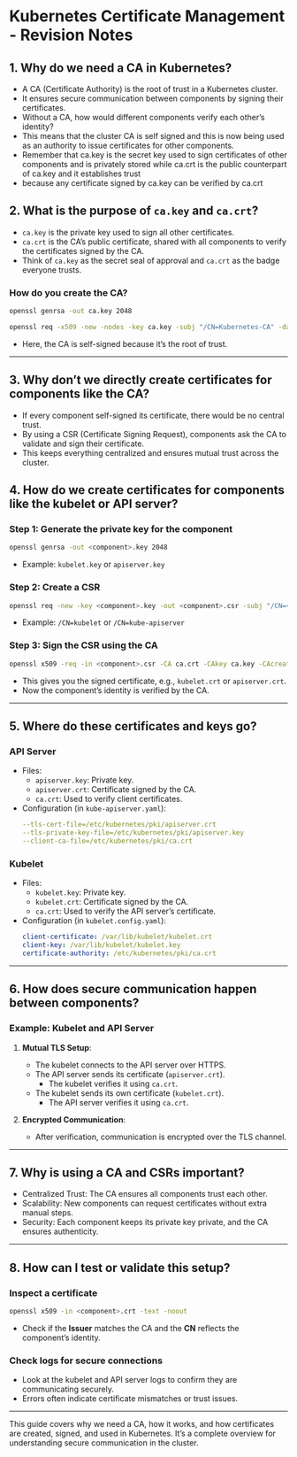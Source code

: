 # Kubernetes Certificate Management - Revision Notes

## 1. Why do we need a CA in Kubernetes?
- A CA (Certificate Authority) is the root of trust in a Kubernetes cluster.
- It ensures secure communication between components by signing their certificates.
- Without a CA, how would different components verify each other’s identity?
- This means that the cluster CA is self signed and this is now being used as an authority to issue certificates for other components.
- Remember that ca.key is the secret key used to sign certificates of other components and is privately stored while ca.crt is the public counterpart of ca.key and it establishes trust
- because any certificate signed by ca.key can be verified by ca.crt 

## 2. What is the purpose of `ca.key` and `ca.crt`?
- `ca.key` is the private key used to sign all other certificates.
- `ca.crt` is the CA’s public certificate, shared with all components to verify the certificates signed by the CA.
- Think of `ca.key` as the secret seal of approval and `ca.crt` as the badge everyone trusts.

### How do you create the CA?
```bash
openssl genrsa -out ca.key 2048

openssl req -x509 -new -nodes -key ca.key -subj "/CN=Kubernetes-CA" -days 10000 -out ca.crt
```
- Here, the CA is self-signed because it’s the root of trust.

---

## 3. Why don’t we directly create certificates for components like the CA?
- If every component self-signed its certificate, there would be no central trust.
- By using a CSR (Certificate Signing Request), components ask the CA to validate and sign their certificate.
- This keeps everything centralized and ensures mutual trust across the cluster.

## 4. How do we create certificates for components like the kubelet or API server?

### Step 1: Generate the private key for the component
```bash
openssl genrsa -out <component>.key 2048
```
- Example: `kubelet.key` or `apiserver.key`

### Step 2: Create a CSR
```bash
openssl req -new -key <component>.key -out <component>.csr -subj "/CN=<component-name>"
```
- Example: `/CN=kubelet` or `/CN=kube-apiserver`

### Step 3: Sign the CSR using the CA
```bash
openssl x509 -req -in <component>.csr -CA ca.crt -CAkey ca.key -CAcreateserial -out <component>.crt -days 365
```
- This gives you the signed certificate, e.g., `kubelet.crt` or `apiserver.crt`.
- Now the component’s identity is verified by the CA.

---

## 5. Where do these certificates and keys go?
### API Server
- Files:
  - `apiserver.key`: Private key.
  - `apiserver.crt`: Certificate signed by the CA.
  - `ca.crt`: Used to verify client certificates.
- Configuration (in `kube-apiserver.yaml`):
  ```yaml
  --tls-cert-file=/etc/kubernetes/pki/apiserver.crt
  --tls-private-key-file=/etc/kubernetes/pki/apiserver.key
  --client-ca-file=/etc/kubernetes/pki/ca.crt
  ```

### Kubelet
- Files:
  - `kubelet.key`: Private key.
  - `kubelet.crt`: Certificate signed by the CA.
  - `ca.crt`: Used to verify the API server’s certificate.
- Configuration (in `kubelet.config.yaml`):
  ```yaml
  client-certificate: /var/lib/kubelet/kubelet.crt
  client-key: /var/lib/kubelet/kubelet.key
  certificate-authority: /etc/kubernetes/pki/ca.crt
  ```

---

## 6. How does secure communication happen between components?
### Example: Kubelet and API Server
1. **Mutual TLS Setup**:
   - The kubelet connects to the API server over HTTPS.
   - The API server sends its certificate (`apiserver.crt`).
     - The kubelet verifies it using `ca.crt`.
   - The kubelet sends its own certificate (`kubelet.crt`).
     - The API server verifies it using `ca.crt`.

2. **Encrypted Communication**:
   - After verification, communication is encrypted over the TLS channel.

---

## 7. Why is using a CA and CSRs important?
- Centralized Trust: The CA ensures all components trust each other.
- Scalability: New components can request certificates without extra manual steps.
- Security: Each component keeps its private key private, and the CA ensures authenticity.

---

## 8. How can I test or validate this setup?
### Inspect a certificate
```bash
openssl x509 -in <component>.crt -text -noout
```
- Check if the **Issuer** matches the CA and the **CN** reflects the component’s identity.

### Check logs for secure connections
- Look at the kubelet and API server logs to confirm they are communicating securely.
- Errors often indicate certificate mismatches or trust issues.

---

This guide covers why we need a CA, how it works, and how certificates are created, signed, and used in Kubernetes. It’s a complete overview for understanding secure communication in the cluster.

